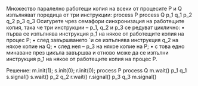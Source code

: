 Множество паралелно работещи копия на всеки от процесите P и Q изпълняват
поредица от три инструкции:
process P process Q
p_1 q_1
p_2 q_2
p_3 q_3
Осигурете чрез семафори синхронизация на работещите копия, така че три инструкции – p_1, q_2
и p_3 се редуват циклично:
• първа се изпълнява инструкция p_1 на някое от работещите копия на процес P;
• след завършването ´и се изпълнява инструкция q_2 на някое копие на Q;
• след нея – p_3 на някое копие на P;
• с това едно минаване през цикъла завършва и отново може да се изпълни инструкция p_1 на
някое от работещите копия на процес P.

Решение:
m.init(1); s.init(0); r.init(0);
process P   process Q
m.wait()
p_1         q_1
s.signal()  s.wait()
p_2         q_2
r.wait()    r.signal()
p_3         q_3
m.signal()